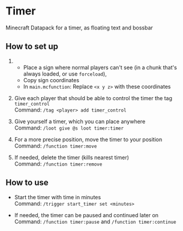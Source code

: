 # Timer
Minecraft Datapack for a timer, as floating text and bossbar

## How to set up
1.  - Place a sign where normal players can't see (in a chunk that's always loaded, or use `forceload`), 
    - Copy sign coordinates
    - In `main.mcfunction`: Replace `<x y z>` with these coordinates

1. Give each player that should be able to control the timer the tag `timer_control` <br>
Command: `/tag <player> add timer_control`

1. Give yourself a timer, which you can place anywhere <br>
Command: `/loot give @s loot timer:timer`

1. For a more precise position, move the timer to your position <br>
Command: `/function timer:move`

1. If needed, delete the timer (kills nearest timer)<br>
Command: `/function timer:remove`

## How to use
- Start the timer with time in minutes <br>
Command: `/trigger start_timer set <minutes>`

- If needed, the timer can be paused and continued later on <br>
Command: `/function timer:pause` and `/function timer:continue` 

